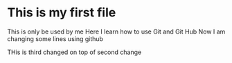 # This is my first file

This is only be used by me 
Here I learn how to use Git and Git Hub
Now I am changing some lines using github

THis is third changed on top of second change
